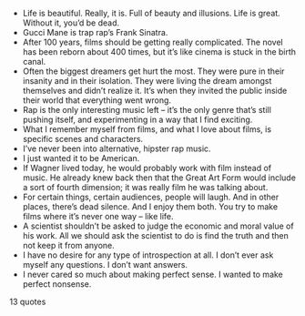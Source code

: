  - Life is beautiful. Really, it is. Full of beauty and illusions. Life is great. Without it, you’d be dead.
 - Gucci Mane is trap rap’s Frank Sinatra.
 - After 100 years, films should be getting really complicated. The novel has been reborn about 400 times, but it’s like cinema is stuck in the birth canal.
 - Often the biggest dreamers get hurt the most. They were pure in their insanity and in their isolation. They were living the dream amongst themselves and didn’t realize it. It’s when they invited the public inside their world that everything went wrong.
 - Rap is the only interesting music left – it’s the only genre that’s still pushing itself, and experimenting in a way that I find exciting.
 - What I remember myself from films, and what I love about films, is specific scenes and characters.
 - I’ve never been into alternative, hipster rap music.
 - I just wanted it to be American.
 - If Wagner lived today, he would probably work with film instead of music. He already knew back then that the Great Art Form would include a sort of fourth dimension; it was really film he was talking about.
 - For certain things, certain audiences, people will laugh. And in other places, there’s dead silence. And I enjoy them both. You try to make films where it’s never one way – like life.
 - A scientist shouldn’t be asked to judge the economic and moral value of his work. All we should ask the scientist to do is find the truth and then not keep it from anyone.
 - I have no desire for any type of introspection at all. I don’t ever ask myself any questions. I don’t want answers.
 - I never cared so much about making perfect sense. I wanted to make perfect nonsense.

13 quotes